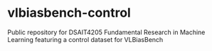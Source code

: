 # vlbiasbench-control
Public repository for DSAIT4205 Fundamental Research in Machine Learning featuring a control dataset for VLBiasBench
